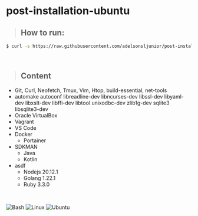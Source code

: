 # post-installation-ubuntu

> ## How to run:

~~~bash
$ curl -s https://raw.githubusercontent.com/adelsonsljunior/post-installation-ubuntu/main/script.sh | bash
~~~

<br>

> ## Content

+ Git, Curl, Neofetch, Tmux, Vim, Htop, build-essential, net-tools
+ automake autoconf libreadline-dev libncurses-dev libssl-dev libyaml-dev libxslt-dev libffi-dev libtool unixodbc-dev zlib1g-dev sqlite3 libsqlite3-dev
+ Oracle VirtualBox
+ Vagrant
+ VS Code
+ Docker 
    + Portainer
+ SDKMAN
    + Java
    + Kotlin
+ asdf
    + Nodejs 20.12.1
    + Golang 1.22.1
    + Ruby 3.3.0


<br>

![Bash](https://img.shields.io/badge/Shell_Script-121011?style=for-the-badge&logo=gnu-bash&logoColor=white)
![Linux](https://img.shields.io/badge/Linux-FCC624?style=for-the-badge&logo=linux&logoColor=black)
![Ubuntu](https://img.shields.io/badge/Ubuntu-E95420?style=for-the-badge&logo=ubuntu&logoColor=white)
